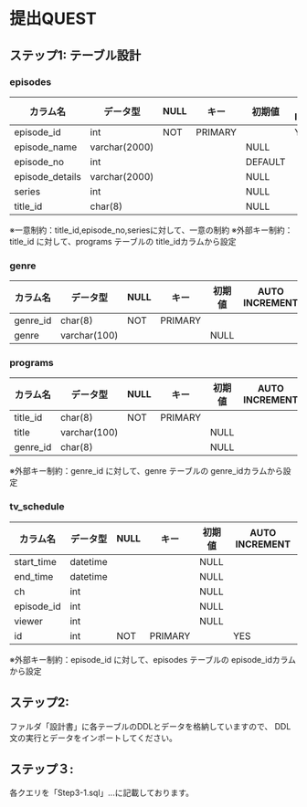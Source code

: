 # 提出QUEST

## ステップ1: テーブル設計

### episodes
| カラム名| データ型| NULL| キー| 初期値| AUTO INCREMENT|
| ------ |------|----| ----| ----| ----|
|episode_id| int |NOT |PRIMARY ||YES|
|episode_name| varchar(2000)|||NULL|
|episode_no| int |||DEFAULT||
|episode_details| varchar(2000)|||NULL||
|series| int |||NULL||
|title_id| char(8) ||| NULL||

※一意制約：title_id,episode_no,seriesに対して、一意の制約
※外部キー制約：title_id に対して、programs テーブルの title_idカラムから設定


### genre
| カラム名| データ型| NULL| キー| 初期値| AUTO INCREMENT|
| ------ |------|----| ----| ----| ----|
|genre_id| char(8) |NOT |PRIMARY |||
|genre| varchar(100)|||NULL|


### programs
| カラム名| データ型| NULL| キー| 初期値| AUTO INCREMENT|
| ------ |------|----| ----| ----| ----|
|title_id|char(8) |NOT|PRIMARY |||
|title|varchar(100)|||NULL|
|genre_id|char(8)|||NULL|

※外部キー制約：genre_id に対して、genre テーブルの genre_idカラムから設定


### tv_schedule
| カラム名| データ型| NULL| キー| 初期値| AUTO INCREMENT|
| ------ |------|----| ----| ----| ----|
|start_time| datetime |||NULL||
|end_time|datetime|||NULL|
|ch| int |||NULL||
|episode_id|int|||NULL||
|viewer| int |||NULL||
|id|int |NOT |PRIMARY ||YES|

※外部キー制約：episode_id に対して、episodes テーブルの episode_idカラムから設定


## ステップ2: 
ファルダ「設計書」に各テーブルのDDLとデータを格納していますので、
DDL文の実行とデータをインポートしてください。


## ステップ３: 
各クエリを「Step3-1.sql」...に記載しております。


